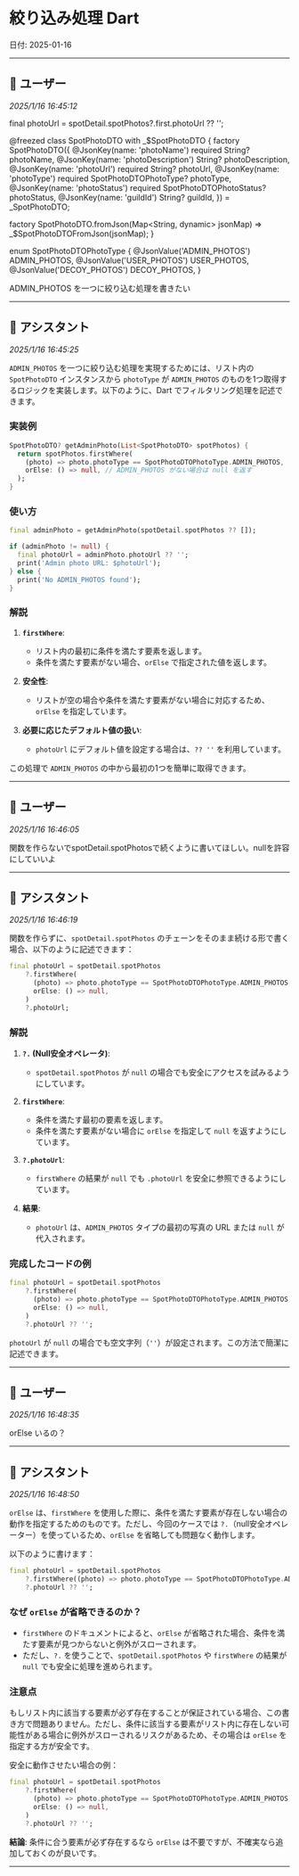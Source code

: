 # 絞り込み処理 Dart

日付: 2025-01-16

---

## 👤 ユーザー
*2025/1/16 16:45:12*

final photoUrl = spotDetail.spotPhotos?.first.photoUrl ?? '';

@freezed
class SpotPhotoDTO with \_$SpotPhotoDTO {
  factory SpotPhotoDTO({
    @JsonKey(name: 'photoName') required String? photoName,
    @JsonKey(name: 'photoDescription') String? photoDescription,
    @JsonKey(name: 'photoUrl') required String? photoUrl,
    @JsonKey(name: 'photoType') required SpotPhotoDTOPhotoType? photoType,
    @JsonKey(name: 'photoStatus') required SpotPhotoDTOPhotoStatus? photoStatus,
    @JsonKey(name: 'guildId') String? guildId,
  }) = \_SpotPhotoDTO;

  factory SpotPhotoDTO.fromJson(Map&lt;String, dynamic&gt; jsonMap) =&gt;
      \_$SpotPhotoDTOFromJson(jsonMap);
}


enum SpotPhotoDTOPhotoType {
  @JsonValue('ADMIN\_PHOTOS')
  ADMIN\_PHOTOS,
  @JsonValue('USER\_PHOTOS')
  USER\_PHOTOS,
  @JsonValue('DECOY\_PHOTOS')
  DECOY\_PHOTOS,
}

ADMIN\_PHOTOS を一つに絞り込む処理を書きたい

---

## 🤖 アシスタント
*2025/1/16 16:45:25*

`ADMIN_PHOTOS` を一つに絞り込む処理を実現するためには、リスト内の `SpotPhotoDTO` インスタンスから `photoType` が `ADMIN_PHOTOS` のものを1つ取得するロジックを実装します。以下のように、Dart でフィルタリング処理を記述できます。

### 実装例

```dart
SpotPhotoDTO? getAdminPhoto(List<SpotPhotoDTO> spotPhotos) {
  return spotPhotos.firstWhere(
    (photo) => photo.photoType == SpotPhotoDTOPhotoType.ADMIN_PHOTOS,
    orElse: () => null, // ADMIN_PHOTOS がない場合は null を返す
  );
}
```

### 使い方

```dart
final adminPhoto = getAdminPhoto(spotDetail.spotPhotos ?? []);

if (adminPhoto != null) {
  final photoUrl = adminPhoto.photoUrl ?? '';
  print('Admin photo URL: $photoUrl');
} else {
  print('No ADMIN_PHOTOS found');
}
```

### 解説

1. **`firstWhere`**:
   - リスト内の最初に条件を満たす要素を返します。
   - 条件を満たす要素がない場合、`orElse` で指定された値を返します。

2. **安全性**:
   - リストが空の場合や条件を満たす要素がない場合に対応するため、`orElse` を指定しています。

3. **必要に応じたデフォルト値の扱い**:
   - `photoUrl` にデフォルト値を設定する場合は、`?? ''` を利用しています。

この処理で `ADMIN_PHOTOS` の中から最初の1つを簡単に取得できます。

---

## 👤 ユーザー
*2025/1/16 16:46:05*

関数を作らないでspotDetail.spotPhotosで続くように書いてほしい。nullを許容にしていいよ

---

## 🤖 アシスタント
*2025/1/16 16:46:19*

関数を作らずに、`spotDetail.spotPhotos` のチェーンをそのまま続ける形で書く場合、以下のように記述できます：

```dart
final photoUrl = spotDetail.spotPhotos
    ?.firstWhere(
      (photo) => photo.photoType == SpotPhotoDTOPhotoType.ADMIN_PHOTOS,
      orElse: () => null,
    )
    ?.photoUrl;
```

### 解説

1. **`?.` (Null安全オペレータ)**:
   - `spotDetail.spotPhotos` が `null` の場合でも安全にアクセスを試みるようにしています。

2. **`firstWhere`**:
   - 条件を満たす最初の要素を返します。
   - 条件を満たす要素がない場合に `orElse` を指定して `null` を返すようにしています。

3. **`?.photoUrl`**:
   - `firstWhere` の結果が `null` でも `.photoUrl` を安全に参照できるようにしています。

4. **結果**:
   - `photoUrl` は、`ADMIN_PHOTOS` タイプの最初の写真の URL または `null` が代入されます。

### 完成したコードの例

```dart
final photoUrl = spotDetail.spotPhotos
    ?.firstWhere(
      (photo) => photo.photoType == SpotPhotoDTOPhotoType.ADMIN_PHOTOS,
      orElse: () => null,
    )
    ?.photoUrl ?? '';
```

`photoUrl` が `null` の場合でも空文字列（`''`）が設定されます。この方法で簡潔に記述できます。

---

## 👤 ユーザー
*2025/1/16 16:48:35*

orElse いるの？

---

## 🤖 アシスタント
*2025/1/16 16:48:50*

`orElse` は、`firstWhere` を使用した際に、条件を満たす要素が存在しない場合の動作を指定するためのものです。ただし、今回のケースでは `?.`（null安全オペレーター）を使っているため、`orElse` を省略しても問題なく動作します。

以下のように書けます：

```dart
final photoUrl = spotDetail.spotPhotos
    ?.firstWhere((photo) => photo.photoType == SpotPhotoDTOPhotoType.ADMIN_PHOTOS)
    ?.photoUrl ?? '';
```

### なぜ `orElse` が省略できるのか？
- `firstWhere` のドキュメントによると、`orElse` が省略された場合、条件を満たす要素が見つからないと例外がスローされます。
- ただし、`?.` を使うことで、`spotDetail.spotPhotos` や `firstWhere` の結果が `null` でも安全に処理を進められます。

### 注意点
もしリスト内に該当する要素が必ず存在することが保証されている場合、この書き方で問題ありません。ただし、条件に該当する要素がリスト内に存在しない可能性がある場合に例外がスローされるリスクがあるため、その場合は `orElse` を指定する方が安全です。

安全に動作させたい場合の例：

```dart
final photoUrl = spotDetail.spotPhotos
    ?.firstWhere(
      (photo) => photo.photoType == SpotPhotoDTOPhotoType.ADMIN_PHOTOS,
      orElse: () => null,
    )
    ?.photoUrl ?? '';
```

**結論**:
条件に合う要素が必ず存在するなら `orElse` は不要ですが、不確実なら追加しておくのが良いです。

---
